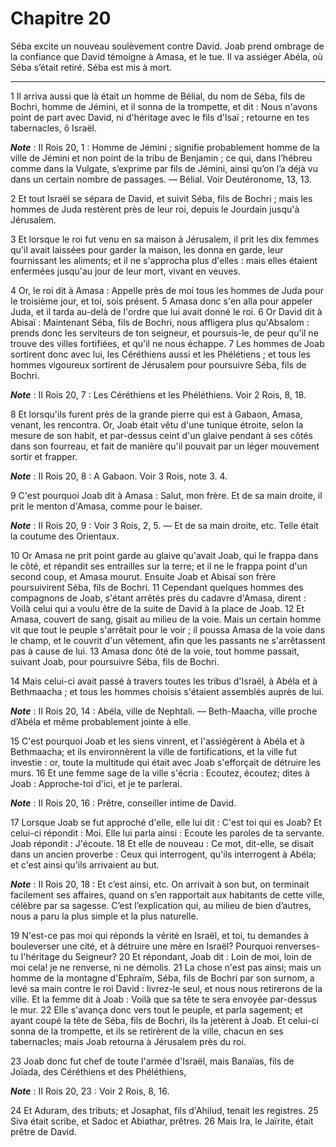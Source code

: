 # Chapitre 20

Séba excite un nouveau soulèvement contre David.
Joab prend ombrage de la confiance que David témoigne à Amasa, et le tue.
Il va assiéger Abéla, où Séba s’était retiré.
Séba est mis à mort.

***

1 Il arriva aussi que là était un homme de Bélial, du nom de Séba, fils de Bochri, homme de Jémini, et il sonna de la trompette, et dit : Nous n'avons point de part avec David, ni d'héritage avec le fils d'Isaï ; retourne en tes tabernacles, ô Israël.

***Note*** :  II Rois 20, 1 : Homme de Jémini ; signifie probablement homme de la ville de Jémini et non point de la tribu de Benjamin ; ce qui, dans l’hébreu comme dans la Vulgate, s’exprime par fils de Jémini, ainsi qu’on l’a déjà vu dans un certain nombre de passages. ― Bélial. Voir Deutéronome, 13, 13.

2 Et tout Israël se sépara de David, et suivit Séba, fils de Bochri ; mais les hommes de Juda restèrent près de leur roi, depuis le Jourdain jusqu'à Jérusalem.


3 Et lorsque le roi fut venu en sa maison à Jérusalem, il prit les dix femmes qu'il avait laissées pour garder la maison, les donna en garde, leur fournissant les aliments; et il ne s'approcha plus d'elles : mais elles étaient enfermées jusqu'au jour de leur mort, vivant en veuves.


4 Or, le roi dit à Amasa : Appelle près de moi tous les hommes de Juda pour le troisième jour, et toi, sois présent. 5 Amasa donc s'en alla pour appeler Juda, et il tarda au-delà de l'ordre que lui avait donné le roi. 6 Or David dit à Abisaï : Maintenant Séba, fils de Bochri, nous affligera plus qu'Absalom : prends donc les serviteurs de ton seigneur, et poursuis-le, de peur qu'il ne trouve des villes fortifiées, et qu'il ne nous échappe. 7 Les hommes de Joab sortirent donc avec lui, les Céréthiens aussi et les Phélétiens ; et tous les hommes vigoureux sortirent de Jérusalem pour poursuivre Séba, fils de Bochri.

***Note*** :  II Rois 20, 7 : Les Céréthiens et les Phéléthiens. Voir 2 Rois, 8, 18.


8 Et lorsqu'ils furent près de la grande pierre qui est à Gabaon, Amasa, venant, les rencontra. Or, Joab était vêtu d'une tunique étroite, selon la mesure de son habit, et par-dessus ceint d'un glaive pendant à ses côtés dans son fourreau, et fait de manière qu'il pouvait par un léger mouvement sortir et frapper.

***Note*** :  II Rois 20, 8 : A Gabaon. Voir 3 Rois, note 3. 4.

9 C'est pourquoi Joab dit à Amasa : Salut, mon frère. Et de sa main droite, il prit le menton d'Amasa, comme pour le baiser.

***Note*** :  II Rois 20, 9 : Voir 3 Rois, 2, 5. ― Et de sa main droite, etc. Telle était la coutume des Orientaux.

10 Or Amasa ne prit point garde au glaive qu'avait Joab, qui le frappa dans le côté, et répandit ses entrailles sur la terre; et il ne le frappa point d'un second coup, et Amasa mourut. Ensuite Joab et Abisaï son frère poursuivirent Séba, fils de Bochri. 11 Cependant quelques hommes des compagnons de Joab, s'étant arrêtés près du cadavre d'Amasa, dirent : Voilà celui qui a voulu être de la suite de David à la place de Joab. 12 Et Amasa, couvert de sang, gisait au milieu de la voie. Mais un certain homme vit que tout le peuple s'arrêtait pour le voir ; il poussa Amasa de la voie dans le champ, et le couvrit d'un vêtement, afin que les passants ne s'arrêtassent pas à cause de lui. 13 Amasa donc ôté de la voie, tout homme passait, suivant Joab, pour poursuivre Séba, fils de Bochri.


14 Mais celui-ci avait passé à travers toutes les tribus d'Israël, à Abéla et à Bethmaacha ; et tous les hommes choisis s'étaient assemblés auprès de lui.

***Note*** :  II Rois 20, 14 : Abéla, ville de Nephtali. ― Beth-Maacha, ville proche d’Abéla et même probablement jointe à elle.

15 C'est pourquoi Joab et les siens vinrent, et l'assiégèrent à Abéla et à Bethmaacha; et ils environnèrent la ville de fortifications, et la ville fut investie : or, toute la multitude qui était avec Joab s'efforçait de détruire les murs. 16 Et une femme sage de la ville s'écria : Ecoutez, écoutez; dites à Joab : Approche-toi d'ici, et je te parlerai.

***Note*** :  II Rois 20, 16 : Prêtre, conseiller intime de David.

17 Lorsque Joab se fut approché d'elle, elle lui dit : C'est toi qui es Joab? Et celui-ci répondit : Moi. Elle lui parla ainsi : Ecoute les paroles de ta servante. Joab répondit : J'écoute. 18 Et elle de nouveau : Ce mot, dit-elle, se disait dans un ancien proverbe : Ceux qui interrogent, qu'ils interrogent à Abéla; et c'est ainsi qu'ils arrivaient au but.

***Note*** :  II Rois 20, 18 : Et c’est ainsi, etc. On arrivait à son but, on terminait facilement ses affaires, quand on s’en rapportait aux habitants de cette ville, célèbre par sa sagesse. C’est l’explication qui, au milieu de bien d’autres, nous a paru la plus simple et la plus naturelle.

19 N'est-ce pas moi qui réponds la vérité en Israël, et toi, tu demandes à bouleverser une cité, et à détruire une mère en Israël? Pourquoi renverses-tu l'héritage du Seigneur? 20 Et répondant, Joab dit : Loin de moi, loin de moi cela! je ne renverse, ni ne démolis. 21 La chose n'est pas ainsi; mais un homme de la montagne d'Ephraïm, Séba, fils de Bochri par son surnom, a levé sa main contre le roi David : livrez-le seul, et nous nous retirerons de la ville. Et la femme dit à Joab : Voilà que sa tête te sera envoyée par-dessus le mur. 22 Elle s'avança donc vers tout le peuple, et parla sagement; et ayant coupé la tête de Séba, fils de Bochri, ils la jetèrent à Joab. Et celui-ci sonna de la trompette, et ils se retirèrent de la ville, chacun en ses tabernacles; mais Joab retourna à Jérusalem près du roi.


23 Joab donc fut chef de toute l'armée d'Israël, mais Banaïas, fils de Joïada, des Céréthiens et des Phéléthiens,

***Note*** :  II Rois 20, 23 : Voir 2 Rois, 8, 16.

24 Et Aduram, des tributs; et Josaphat, fils d'Ahilud, tenait les registres. 25 Siva était scribe, et Sadoc et Abiathar, prêtres. 26 Mais Ira, le Jaïrite, était prêtre de David.

